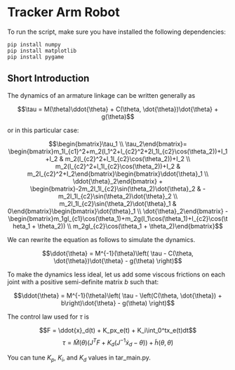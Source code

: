 # Tracker Arm Robot
To run the script, make sure you have installed the following dependencies:
```
pip install numpy
pip install matplotlib
pip install pygame
```

## Short Introduction
The dynamics of an armature linkage can be written generally as

$$\tau = M(\theta)\ddot{\theta} + C(\theta, \dot{\theta})\dot{\theta} + g(\theta)$$

or in this particular case:

$$\begin{bmatrix}\tau_1 \\ \tau_2\end{bmatrix}=
\begin{bmatrix}m_1l_{c1}^2+m_2(l_1^2+l_{c2}^2+2l_1l_{c2}\cos(\theta_2))+I_1+I_2 & m_2(l_{c2}^2+l_1l_{c2}\cos(\theta_2))+I_2 \\ m_2(l_{c2}^2+l_1l_{c2}\cos(\theta_2))+I_2 & m_2l_{c2}^2+I_2\end{bmatrix}\begin{bmatrix}\ddot{\theta}_1 \\ \ddot{\theta}_2\end{bmatrix} + \begin{bmatrix}-2m_2l_1l_{c2}\sin(\theta_2)\dot{\theta}_2 & -m_2l_1l_{c2}\sin(\theta_2)\dot{\theta}_2 \\ m_2l_1l_{c2}\sin(\theta_2)\dot{\theta}_1 & 0\end{bmatrix}\begin{bmatrix}\dot{\theta}_1 \\ \dot{\theta}_2\end{bmatrix} - \begin{bmatrix}m_1gl_{c1}\cos(\theta_1)+m_2g(l_1\cos(\theta_1)+l_{c2}\cos(\theta_1 + \theta_2)) \\ m_2gl_{c2}\cos(\theta_1 + \theta_2)\end{bmatrix}$$

We can rewrite the equation as follows to simulate the dynamics.

$$\ddot{\theta} = M^{-1}(\theta)\left( \tau - C(\theta, \dot{\theta})\dot{\theta} - g(\theta) \right)$$

To make the dynamics less ideal, let us add some viscous frictions on each joint with a positive semi-definite matrix $b$ such that:

$$\ddot{\theta} = M^{-1}(\theta)\left( \tau - \left(C(\theta, \dot{\theta}) + b\right)\dot{\theta} - g(\theta) \right)$$

The control law used for $\tau$ is

$$F = \ddot{x}_d(t) + K_px_e(t) + K_i\int_0^tx_e(t)dt$$
$$\tau = \tilde{M}(\theta)\left(J^TF + K_d\left(J^{-1}\dot{x}_d - \dot{\theta} \right) \right) + \tilde{h}(\theta, \dot{\theta})$$

You can tune $K_p$, $K_i$, and $K_d$ values in tar_main.py.